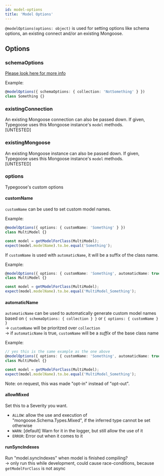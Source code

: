 ```yaml
---
id: model-options
title: 'Model Options'
---
```


`@modelOptions(options: object)` is used for setting options like schema options, an existing connect and/or an existing Mongoose.

## Options

### schemaOptions

[Please look here for more info](https://mongoosejs.com/docs/guide.html#options)

Example:

```ts
@modelOptions({ schemaOptions: { collection: 'NotSomething' } })
class Something {}
```

### existingConnection

An existing Mongoose connection can also be passed down. If given, Typegoose uses this Mongoose instance's `model` methods.  
[UNTESTED]

### existingMongoose

An existing Mongoose instance can also be passed down. If given, Typegoose uses this Mongoose instance's `model` methods.  
[UNTESTED]

### options

Typegoose's custom options

#### customName

`customName` can be used to set custom model names.

Example:

```ts
@modelOptions({ options: { customName: 'Something' } })
class MultiModel {}

const model = getModelForClass(MultiModel);
expect(model.modelName).to.be.equal('Something');
```

If `customName` is used with `automaticName`, it will be a suffix of the class name.

Example:

```ts
@modelOptions({ options: { customName: 'Something', automaticName: true } })
class MultiModel {}

const model = getModelForClass(MultiModel);
expect(model.modelName).to.be.equal('MultiModel_Something');
```

#### automaticName

`automaticName` can be used to automatically generate custom model names based on `{ schemaOptions: { collection } }` or `{ options: { customName } }`  
-> `customName` will be prioritzed over `collection`  
-> if `automaticName` is true, `customName` will be a *suffix* of the base class name

Example:

```ts
// yes this is the same example as the one above
@modelOptions({ options: { customName: 'Something', automaticName: true } })
class MultiModel {}

const model = getModelForClass(MultiModel);
expect(model.modelName).to.be.equal('MultiModel_Something');
```

Note: on request, this was made "opt-in" instead of "opt-out".

#### allowMixed

Set this to a Severity you want.

- `ALLOW`: allow the use and execution of "mongoose.Schema.Types.Mixed", if the inferred type cannot be set otherwise
- `WARN`: [default] Warn for it in the logger, but still allow the use of it
- `ERROR`: Error out when it comes to it

#### runSyncIndexes

Run "model.syncIndexes" when model is finished compiling?  
-> only run this while development, could cause race-conditions, because `getModelForClass` is not async
